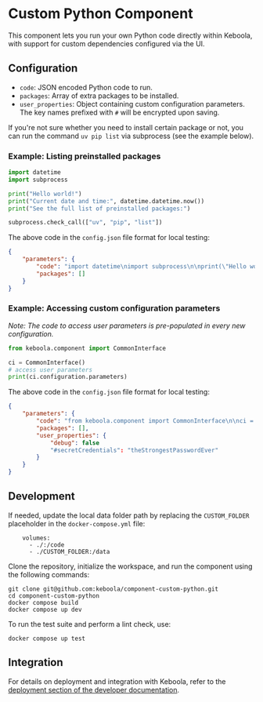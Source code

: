 # Custom Python Component

This component lets you run your own Python code directly within Keboola, with support for custom dependencies configured via the UI.


## Configuration

- `code`: JSON encoded Python code to run.
- `packages`: Array of extra packages to be installed.
- `user_properties`: Object containing custom configuration parameters. The key names prefixed with `#` will be encrypted upon saving.

If you're not sure whether you need to install certain package or not, you can run the command `uv pip list` via subprocess (see the example below).


### Example: Listing preinstalled packages

```py
import datetime
import subprocess

print("Hello world!")
print("Current date and time:", datetime.datetime.now())
print("See the full list of preinstalled packages:")

subprocess.check_call(["uv", "pip", "list"])
```

The above code in the `config.json` file format for local testing:

```json
{
    "parameters": {
        "code": "import datetime\nimport subprocess\n\nprint(\"Hello world!\")\nprint(\"Current date and time:\", datetime.datetime.now())\nprint(\"See the full list of preinstalled packages:\")\n\nsubprocess.check_call([\"uv\", \"pip\", \"list\"])\n",
        "packages": []
    }
}
```


### Example: Accessing custom configuration parameters

*Note: The code to access user parameters is pre-populated in every new configuration.*

```py
from keboola.component import CommonInterface

ci = CommonInterface()
# access user parameters
print(ci.configuration.parameters)
```

The above code in the `config.json` file format for local testing:

```json
{
    "parameters": {
        "code": "from keboola.component import CommonInterface\n\nci = CommonInterface()\n# access user parameters\nprint(ci.configuration.parameters)",
        "packages": [],
        "user_properties": {
            "debug": false
            "#secretCredentials": "theStrongestPasswordEver"
        }
    }
}
```


## Development

If needed, update the local data folder path by replacing the `CUSTOM_FOLDER` placeholder in the `docker-compose.yml` file:

```
    volumes:
      - ./:/code
      - ./CUSTOM_FOLDER:/data
```

Clone the repository, initialize the workspace, and run the component using the following commands:

```
git clone git@github.com:keboola/component-custom-python.git
cd component-custom-python
docker compose build
docker compose up dev
```

To run the test suite and perform a lint check, use:

```
docker compose up test
```


## Integration

For details on deployment and integration with Keboola, refer to the
[deployment section of the developer
documentation](https://developers.keboola.com/extend/component/deployment/).
